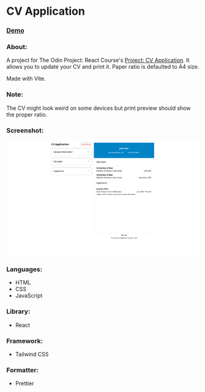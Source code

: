 # CV Application

### [Demo](#)

### About:

A project for The Odin Project: React Course's [Project: CV Application](https://www.theodinproject.com/lessons/node-path-react-new-cv-application). It allows you to update your CV and print it. Paper ratio is defaulted to A4 size.

Made with Vite.

### Note:

The CV might look weird on some devices but print preview should show the proper ratio.

### Screenshot:

<img src="./public/cv-app.png" height="300" width="auto">

### Languages:

- HTML
- CSS
- JavaScript

### Library:

- React

### Framework:

- Tailwind CSS

### Formatter:

- Prettier
